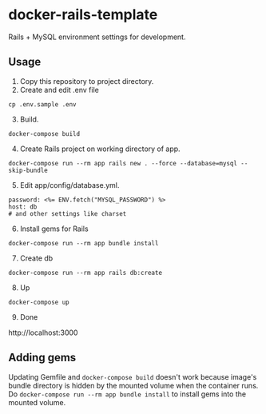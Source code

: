 # docker-rails-template
Rails + MySQL environment settings for development.

## Usage
1. Copy this repository to project directory.  
2. Create and edit .env file
```
cp .env.sample .env
```
3. Build.
```
docker-compose build
```
4. Create Rails project on working directory of app.
```
docker-compose run --rm app rails new . --force --database=mysql --skip-bundle
```
5. Edit app/config/database.yml.
```
password: <%= ENV.fetch("MYSQL_PASSWORD") %>
host: db
# and other settings like charset
```
6. Install gems for Rails
```
docker-compose run --rm app bundle install
```
7. Create db
```
docker-compose run --rm app rails db:create
```
8. Up
```
docker-compose up
```
9. Done

http://localhost:3000

## Adding gems
Updating Gemfile and ```docker-compose build``` doesn't work because image's bundle directory is hidden by the mounted volume when the container runs.  
Do ```docker-compose run --rm app bundle install``` to install gems into the mounted volume.
